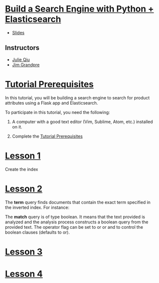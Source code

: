 # [Build a Search Engine with Python + Elasticsearch](https://us.pycon.org/2018/schedule/presentation/53/)

- [Slides](http://bit.ly/pycon-es-slides)

## Instructors
- [Julie Qiu](http://twitter.com/jqiu25)
- [Jim Grandpre](https://twitter.com/jimtla)

# [Tutorial Prerequisites](/lessons/Lesson0_Prerequisites.md)
In this tutorial, you will be building a search engine to search for product attributes using a Flask app and Elasticsearch.

To participate in this tutorial, you need the following:

1) A computer with a good text editor (Vim, Sublime, Atom, etc.) installed on it.

2) Complete the [Tutorial Prerequisites](/lessons/Lesson0_Prerequisites.md)

# [Lesson 1](/lessons/Lesson1_Indexing.md)

Create the index

# [Lesson 2](/lessons/Lesson2_Searching.md)

The **term** query finds documents that contain the exact term specified in the inverted index. For instance:

The **match** query is of type boolean. It means that the text provided is analyzed and the analysis process constructs a boolean query from the provided text. The operator flag can be set to or or and to control the boolean clauses (defaults to or).

# [Lesson 3](/lessons/Lesson3_Analysis.md)

# [Lesson 4](/lessons/Lesson4_ExtraCredit.md)
